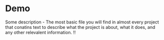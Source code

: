# Demo


Some description - The most basic file you will find in almost every project that conatins text to describe what the project is 
about, what it does, and any other relevalent information. !!
